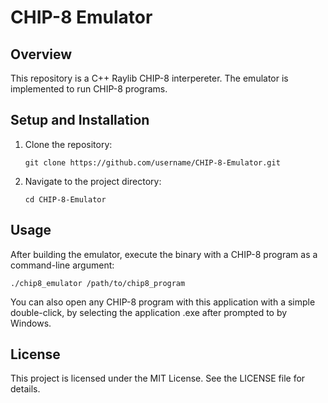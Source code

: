 # CHIP-8 Emulator

## Overview
This repository is a C++ Raylib CHIP-8 interpereter. The emulator is implemented to run CHIP-8 programs.

## Setup and Installation
1. Clone the repository:
    ```
    git clone https://github.com/username/CHIP-8-Emulator.git
    ```
2. Navigate to the project directory:
    ```
    cd CHIP-8-Emulator
    ```

## Usage
After building the emulator, execute the binary with a CHIP-8 program as a command-line argument:
```
./chip8_emulator /path/to/chip8_program
```
You can also open any CHIP-8 program with this application with a simple double-click, by selecting the application .exe after prompted to by Windows.

## License
This project is licensed under the MIT License. See the LICENSE file for details.
